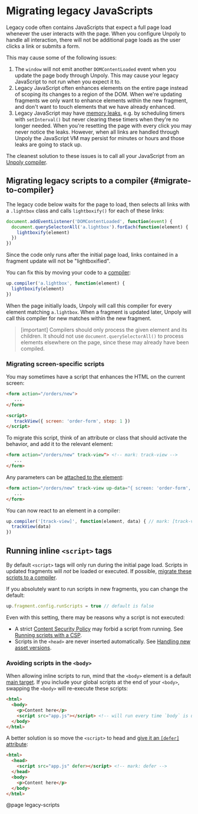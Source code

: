 Migrating legacy JavaScripts
============================

Legacy code often contains JavaScripts that expect a full page load whenever the
user interacts with the page. When you configure Unpoly to handle all interaction,
there will not be additional page loads as the user clicks a link or submits a form.

This may cause some of the following issues:

1. The `window` will not emit another `DOMContentLoaded` event when you
   update the page body through Unpoly. This may cause your legacy JavaScript to not
   run when you expect it to.
2. Legacy JavaScript often enhances elements on the entire page
   instead of scoping its changes to a region of the DOM.
   When we're updating fragments we only want to enhance elements within the new fragment,
   and don't want to touch elements that we have already enhanced.
3. Legacy JavaScript may have [memory leaks](https://nolanlawson.com/2020/02/19/fixing-memory-leaks-in-web-applications/), e.g. by scheduling timers with `setInterval()`
   but never clearing these timers when they're no longer needed.
   When you're resetting the page with every click you may never
   notice the leaks. However, when all links are handled through Unpoly
   the JavaScript VM may persist for minutes or hours and those leaks
   are going to stack up.

The cleanest solution to these issues is to call all your JavaScript
from an [Unpoly compiler](/up.compiler).


## Migrating legacy scripts to a compiler {#migrate-to-compiler}

The legacy code below waits for the page to load, then selects all links with a
`.lightbox` class and calls `lightboxify()` for each of these links:

```js
document.addEventListener('DOMContentLoaded', function(event) {
  document.querySelectorAll('a.lightbox').forEach(function(element) {
    lightboxify(element)
  })
})
```

Since the code only runs after the initial page load, links contained in
a fragment update will not be "lightboxified".

You can fix this by moving your code to a [compiler](/up.compiler):

```js
up.compiler('a.lightbox', function(element) {
  lightboxify(element)
})
```

When the page initially loads, Unpoly will call this compiler for every element
matching `a.lightbox`. When a fragment is updated later, Unpoly will call this compiler
for new matches within the new fragment.

> [important]
> Compilers should only process the given element and its children.
> It should not use `document.querySelectorAll()` to process elements
> elsewhere on the page, since these may already have been compiled.


### Migrating screen-specific scripts

You may sometimes have a script that enhances the HTML on the current screen:

```html
<form action="/orders/new">
   ...
</form>

<script>
   trackView({ screen: 'order-form', step: 1 })
</script>
```

To migrate this script, think of an attribute or class that should activate the behavior,
and add it to the relevant element:  

```html
<form action="/orders/new" track-view"> <!-- mark: track-view -->
   ...
</form>
```

Any parameters can be [attached to the element](/data):

```html
<form action="/orders/new" track-view up-data="{ screen: 'order-form', step: 1 }"> <!-- mark: { screen: 'order-form', step: 1 } -->
   ...
</form>
```

You can now react to an element in a compiler:


```js
up.compiler('[track-view]', function(element, data) { // mark: [track-view]
  trackView(data)
})
```


## Running inline `<script>` tags

By default `<script>` tags will only run during the initial page load.
Scripts in updated fragments will *not* be loaded or executed.
If possible, [migrate these scripts to a compiler](#migrate-to-compiler).

If you absolutely want to run scripts in new fragments, you can change the default:


```js
up.fragment.config.runScripts = true // default is false
```

Even with this setting, there may be reasons why a script is not executed:

- A strict [Content Security Policy](https://developer.mozilla.org/en-US/docs/Web/HTTP/CSP) may forbid a script from running. See [Running scripts with a CSP](/csp#scripts).
- Scripts in the `<head>` are never inserted automatically. See [Handling new asset versions](/handling-asset-changes#handling-changed-assets).



### Avoiding scripts in the `<body>`

When allowing inline scripts to run, mind that the `<body>` element is a default [main target](/main).
If you include your global scripts at the end of your `<body>`, swapping the `<body>` will re-execute these scripts:

```html
<html>
  <body>
    <p>Content here</p>
    <script src="app.js"></script> <!-- will run every time `body` is updated -->
  </body>
</html>
```

A better solution is so move the `<script>` to head and [give it an `[defer]` attribute](https://makandracards.com/makandra/504104-you-should-probably-load-your-javascript-with-script-defer
):

```html
<html>
  <head>
    <script src="app.js" defer></script> <!-- mark: defer -->
  </head>
  <body>
    <p>Content here</p>
  </body>
</html>
```


@page legacy-scripts
